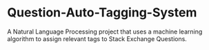 # Question-Auto-Tagging-System
A Natural Language Processing project that uses a machine learning algorithm to assign relevant tags to Stack Exchange Questions.

